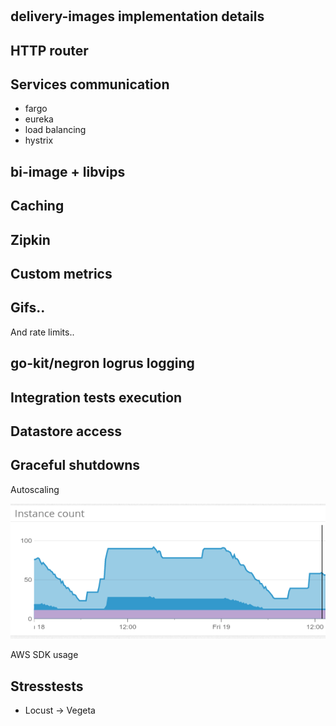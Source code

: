 #

## delivery-images implementation details

## HTTP router

## Services communication

* fargo
* eureka
* load balancing
* hystrix

## bi-image + libvips

## Caching

## Zipkin

## Custom metrics

## Gifs..

And rate limits..

## go-kit/negron logrus logging

## Integration tests execution

## Datastore access

## Graceful shutdowns
Autoscaling

![](autoscaling.png)

AWS SDK usage

## Stresstests

* Locust -> Vegeta
